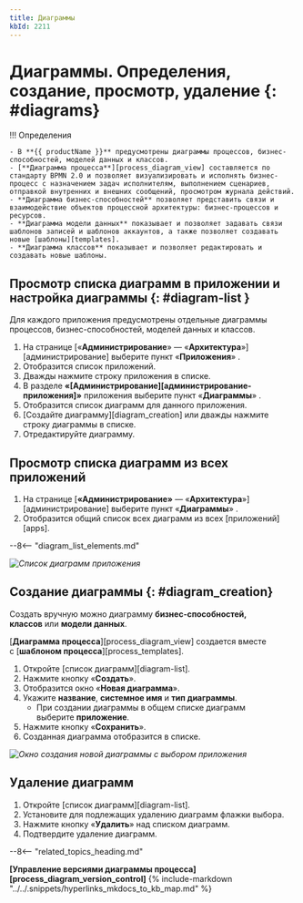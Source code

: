 ```yaml
---
title: Диаграммы
kbId: 2211
---
```


# Диаграммы. Определения, создание, просмотр, удаление  {: #diagrams}

!!! Определения

    - В **{{ productName }}** предусмотрены диаграммы процессов, бизнес-способностей, моделей данных и классов.
    - [**Диаграмма процесса**][process_diagram_view] составляется по стандарту BPMN 2.0 и позволяет визуализировать и исполнять бизнес-процесс с назначением задач исполнителям, выполнением сценариев, отправкой внутренних и внешних сообщений, просмотром журнала действий.
    - **Диаграмма бизнес-способностей** позволяет представить связи и взаимодействие объектов процессной архитектуры: бизнес-процессов и ресурсов.
    - **Диаграмма модели данных** показывает и позволяет задавать связи шаблонов записей и шаблонов аккаунтов, а также позволяет создавать новые [шаблоны][templates].
    - **Диаграмма классов** показывает и позволяет редактировать и создавать новые шаблоны.

## Просмотр списка диаграмм в приложении и настройка диаграммы {: #diagram-list }

Для каждого приложения предусмотрены отдельные диаграммы процессов, бизнес-способностей, моделей данных и классов.

1. На странице [«**Администрирование**» — «**Архитектура**»][администрирование] выберите пункт «**Приложения**» <i class="fa-light  fa-project-diagram"></i>.
2. Отобразится список приложений.
3. Дважды нажмите строку приложения в списке.
4. В разделе **«[Администрирование][администрирование-приложения]»** приложения выберите пункт «**Диаграммы**» <i class=" fal  fa-project-diagram ">‌</i>.
5. Отобразится список диаграмм для данного приложения.
6. [Создайте диаграмму][diagram_creation] или дважды нажмите строку диаграммы в списке.
7. Отредактируйте диаграмму.

## Просмотр списка диаграмм из всех приложений

1. На странице [**«Администрирование»** — «**Архитектура**»][администрирование] выберите пункт «**Диаграммы**» <i class=" fal  fa-project-diagram ">‌</i>‌.
2. Отобразится общий список всех диаграмм из всех [приложений][apps].

--8<-- "diagram_list_elements.md"

_![Список диаграмм приложения](diagram_list.png)_

## Создание диаграммы {: #diagram_creation}

Создать вручную можно диаграмму **бизнес-способностей, классов** или **модели данных**.

[**Диаграмма процесса**][process_diagram_view] создается вместе с [**шаблоном процесса**][process_templates].

1. Откройте [список диаграмм][diagram-list].
2. Нажмите кнопку «**Создать**».
3. Отобразится окно «**Новая диаграмма**».
4. Укажите **название**, **системное имя** и **тип диаграммы**.
    - При создании диаграммы в общем списке диаграмм выберите **приложение**.
5. Нажмите кнопку «**Сохранить**».
6. Созданная диаграмма отобразится в списке.

_![Окно создания новой диаграммы с выбором приложения](diagram_creation_with_app_selection.png)_

## Удаление диаграмм

1. Откройте [список диаграмм][diagram-list].
2. Установите для подлежащих удалению диаграмм флажки выбора.
3. Нажмите кнопку «**Удалить**» над списком диаграмм.
4. Подтвердите удаление диаграмм.

--8<-- "related_topics_heading.md"

**[Управление версиями диаграммы процесса][process_diagram_version_control]**
{%
include-markdown "../../.snippets/hyperlinks_mkdocs_to_kb_map.md"
%}
